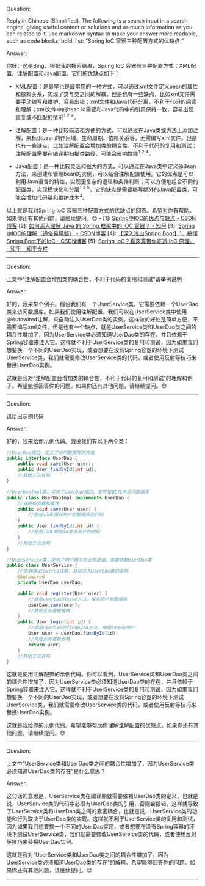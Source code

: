 Question:

Reply in Chinese (Simplified). The following is a search input in a search engine, giving useful content or solutions and as much information as you can related to it, use markdown syntax to make your answer more readable, such as code blocks, bold, list: 
“Spring IoC 容器三种配置方式的优缺点
”

Answer:

你好，这是Bing。根据我的搜索结果，Spring IoC 容器有三种配置方式：XML配置、注解配置和Java配置。它们的优缺点如下：

- XML配置：是最早也是最常用的一种方式，可以通过xml文件定义bean的属性和依赖关系，实现了类与类之间的解耦。但是也有一些缺点，比如xml文件需要手动编写和维护，容易出错；xml文件和Java代码分离，不利于代码的阅读和理解；xml文件中的bean id需要和Java代码中的引用保持一致，容易出现重复或不匹配的情况<sup>1</sup> <sup>2</sup> <sup>4</sup>。

- 注解配置：是一种比较简洁和方便的方式，可以通过在Java类或方法上添加注解，来标识bean的作用域、生命周期、依赖关系等，无需编写xml文件。但是也有一些缺点，比如注解配置会增加类的耦合性，不利于代码的复用和测试；注解配置需要在编译期扫描类路径，可能会影响性能<sup>1</sup> <sup>2</sup> <sup>4</sup>。

- Java配置：是一种比较灵活和强大的方式，可以通过在Java类中定义@Bean方法，来创建和管理bean的实例，可以结合注解配置使用。它的优点是可以利用Java语言的特性，实现更复杂的逻辑和条件判断；可以方便地组合不同的配置类，实现模块化和分层<sup>1</sup> <sup>2</sup> <sup>5</sup>。它的缺点是需要编写额外的Java配置类，可能会增加代码量和维护成本<sup>4</sup>。

以上就是我对Spring IoC 容器三种配置方式的优缺点的回答。希望对你有帮助。如果你还有其他问题，请继续提问。😊
\-
\[1]: [Spring中IOC的优点与缺点 - CSDN博客](https://blog.csdn.net/qiushisoftware/article/details/121395359)
\[2]: [如何深入理解 Java 的 Spring 框架中的 IOC 容器？ - 知乎](https://www.zhihu.com/question/485303321)
\[3]: [Spring中IOC的理解（通俗易懂版） - CSDN博客](https://blog.csdn.net/qq_48508278/article/details/124680364)
\[4]: [【深入浅出Spring Boot】1、搞懂Spring Boot下的IoC - CSDN博客](https://blog.csdn.net/qq_38939822/article/details/124258258)
\[5]: [Spring IoC？看这篇带你吃透 IoC 原理。 - 知乎 - 知乎专栏](https://zhuanlan.zhihu.com/p/130864540)

<hr/>

Question:

上文中“注解配置会增加类的耦合性，不利于代码的复用和测试”请举例说明

Answer:

好的，我来举个例子。假设我们有一个UserService类，它需要依赖一个UserDao类来访问数据库。如果我们使用注解配置，我们可以在UserService类中使用@Autowired注解，来自动注入UserDao类的实例。这样做的好处是简单方便，不需要编写xml文件。但是也有一个缺点，就是UserService类和UserDao类之间的耦合性增加了，因为UserService类必须知道UserDao类的存在，并且依赖于Spring容器来注入它。这样就不利于UserService类的复用和测试，因为如果我们想要换一个不同的UserDao实现，或者想要在没有Spring容器的环境下测试UserService类，我们就需要修改UserService类的代码，或者使用反射等技巧来替换UserDao实例。

这就是我对“注解配置会增加类的耦合性，不利于代码的复用和测试”的理解和例子。希望能够回答你的问题。如果你还有其他问题，请继续提问。😊

<hr/>

Question:

请给出示例代码

Answer:

好的，我来给你示例代码。假设我们有以下两个类：

```java
//UserDao接口，定义了访问数据库的方法
public interface UserDao {
    public void save(User user);
    public User findById(int id);
    //其他方法省略
}

//UserDaoImpl类，实现了UserDao接口，使用JDBC技术访问数据库
public class UserDaoImpl implements UserDao {
    //省略构造器和属性
    public void save(User user) {
        //使用JDBC保存用户到数据库的代码
    }
    public User findById(int id) {
        //使用JDBC根据id查询用户的代码
    }
    //其他方法省略
}
```

```java
//UserService类，提供了用户相关的业务逻辑，需要依赖UserDao类
public class UserService {
    //使用@Autowired注解，自动注入UserDao类的实例
    @Autowired
    private UserDao userDao;

    public void register(User user) {
        //调用userDao的save方法，保存用户到数据库
        userDao.save(user);
        //其他业务逻辑省略
    }
    public User login(int id) {
        //调用userDao的findById方法，根据id查询用户
        User user = userDao.findById(id);
        //其他业务逻辑省略
        return user;
    }
    //其他方法省略
}
```

这就是使用注解配置的示例代码。你可以看到，UserService类和UserDao类之间的耦合性增加了，因为UserService类必须知道UserDao类的存在，并且依赖于Spring容器来注入它。这样就不利于UserService类的复用和测试，因为如果我们想要换一个不同的UserDao实现，或者想要在没有Spring容器的环境下测试UserService类，我们就需要修改UserService类的代码，或者使用反射等技巧来替换UserDao实例。

这就是我给你的示例代码。希望能够帮助你理解注解配置的优缺点。如果你还有其他问题，请继续提问。😊

<hr/>

Question:

上文中“UserService类和UserDao类之间的耦合性增加了，因为UserService类必须知道UserDao类的存在”是什么意思？

Answer:

这句话的意思是，UserService类在编译期就需要依赖UserDao类的定义，也就是说，UserService类的代码中必须有UserDao类的引用，否则会报错。这样就导致了UserService类和UserDao类之间的紧密耦合，也就是说，UserService类的功能和行为取决于UserDao类的实现。这样就不利于UserService类的复用和测试，因为如果我们想要换一个不同的UserDao实现，或者想要在没有Spring容器的环境下测试UserService类，我们就需要修改UserService类的代码，或者使用反射等技巧来替换UserDao实例。

这就是我对“UserService类和UserDao类之间的耦合性增加了，因为UserService类必须知道UserDao类的存在”的解释。希望能够回答你的问题。如果你还有其他问题，请继续提问。😊

<hr/>

